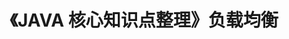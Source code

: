 ---
title: 《JAVA 核心知识点整理》负载均衡
tags: 
  - JAVA核心知识点整理
categories:
  - 读书笔记
  - JAVA核心知识点整理
visible: hide
---